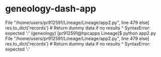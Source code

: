 # geneology-dash-app
 File "/home/users/pr912591/Lineage/Lineage/app2.py", line 479
    else[ res.to_dict('records')  # Return dummy data if no results
        ^
SyntaxError: expected ':'
(geneology) [pr912591@hpcapps Lineage]$ python app2.py
  File "/home/users/pr912591/Lineage/Lineage/app2.py", line 479
    else[ res.to_dict('records')  # Return dummy data if no results
        ^
SyntaxError: expected ':'
